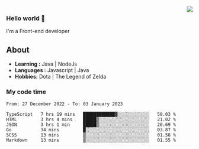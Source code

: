 <img align='right' src="https://github-readme-stats.vercel.app/api?username=jumodada&show_icons=true&theme=vue">

### Hello world 👋

I'm a Front-end developer 
    
## About
-  **Learning :** Java | NodeJs
-  **Languages :** Javascript | Java
-  **Hobbies:** Dota | The Legend of Zelda

### My code time

<!--START_SECTION:waka-->

```text
From: 27 December 2022 - To: 03 January 2023

TypeScript   7 hrs 19 mins   ████████████▓░░░░░░░░░░░░   50.03 %
HTML         3 hrs 4 mins    █████▒░░░░░░░░░░░░░░░░░░░   21.02 %
JSON         3 hrs 1 min     █████▒░░░░░░░░░░░░░░░░░░░   20.69 %
Go           34 mins         █░░░░░░░░░░░░░░░░░░░░░░░░   03.87 %
SCSS         13 mins         ▒░░░░░░░░░░░░░░░░░░░░░░░░   01.58 %
Markdown     13 mins         ▒░░░░░░░░░░░░░░░░░░░░░░░░   01.55 %
```

<!--END_SECTION:waka-->
